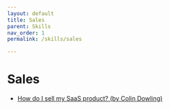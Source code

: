 ```yaml
---
layout: default
title: Sales
parent: Skills
nav_order: 1
permalink: /skills/sales

---
```


# Sales

- [How do I sell my SaaS product? (by Colin Dowling)](https://news.ycombinator.com/item?id=23285438)


